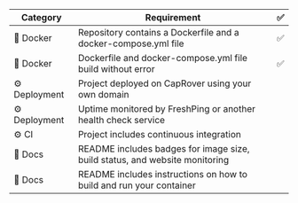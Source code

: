 | Category | Requirement | ✅
| -------- | -------- | -------- |
🐳 Docker | Repository contains a Dockerfile and a docker-compose.yml file | ✅
🐳 Docker | Dockerfile and docker-compose.yml file build without error | ✅
⚙️ Deployment | Project deployed on CapRover using your own domain |
⚙️ Deployment | Uptime monitored by FreshPing or another health check service |
⚙️ CI | Project includes continuous integration |
📝 Docs | README includes badges for image size, build status, and website monitoring |
📝 Docs | README includes instructions on how to build and run your container |